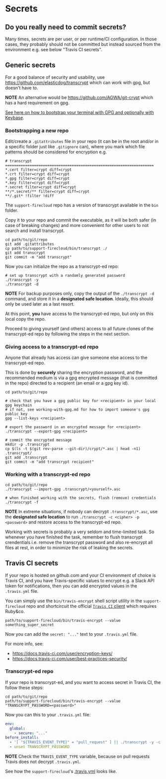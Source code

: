 # Secrets

## Do you really need to commit secrets?

Many times, secrets are per user, or per runtime/CI configuration.
In those cases, they probably should not be committed
but instead sourced from the environment e.g. see below "Travis CI secrets".


## Generic secrets

For a good balance of security and usability,
use https://github.com/elasticdog/transcrypt which can work with gpg, but doesn't have to.

**NOTE** An alternative would be https://github.com/AGWA/git-crypt which has a hard requirement on gpg.

[See here on how to bootstrap your terminal with GPG and optionally with Keybase](bootstrap-gpg.md).

### Bootstrapping a new repo

Edit/create a `.gitattributes` file in your repo
(it can be in the root and/or in a specific folder just like `.gitignore` can),
where you mark which file patterns should be considered for encryption e.g.

```
# transcrypt ===================================================================
*.cert filter=crypt diff=crypt
*.crt filter=crypt diff=crypt
*.gpg filter=crypt diff=crypt
*.key filter=crypt diff=crypt
*.secret filter=crypt diff=crypt
**/*.secret/** filter=crypt diff=crypt
**/.git* !filter !diff
```

The `support-firecloud` repo has a version of transcrypt available in the `bin` folder.

Copy it to your repo and commit the executable, as it will be both safer
(in case of breaking changes) and more convenient for other users to not search
and install transcrypt.

```shell
cd path/to/git/repo
git add .gitattributes
cp path/to/support-firecloud/bin/transcrypt ./
git add transcrypt
git commit -m "add transcrypt"
```

Now you can initialize the repo as a transcrypt-ed repo:

```shell
# set up transcrypt with a randomly generated password
./transcrypt -y
./transcrypt -d
```

**NOTE** For backup purposes only, copy the output of the `./transcrypt -d` command,
and store it in a **designated safe location**. Ideally, this should only be used later as a last resort.

At this point, **you** have access to the transcrypt-ed repo, but only on this local copy the repo.

Proceed to giving yourself (and others) access to all future clones of the transcrypt-ed repo
by following the steps in the next section.

### Giving access to a transcrypt-ed repo

Anyone that already has access can give someone else access to the transcrypt-ed repo.

This is done by **securely** sharing the encryption password,
and the recommended medium is via a gpg encrypted message (that is committed in the repo)
directed to a recipient (an email or a gpg key id).

```shell
cd path/to/git/repo

# check that you have a gpg public key for <recipient> in your local gpg keychain
# if not, see working-with-gpg.md for how to import someone's gpg public key
gpg --list-keys <recipient>

# export the password in an encrypted message for <recipient>
./transcrypt --export-gpg <recipient>

# commit the encrypted message
mkdir -p .transcrypt
cp $(ls -t $(git rev-parse --git-dir)/crypt/*.asc | head -n1) .transcrypt/
git add .transcrypt
git commit -m "add transcrypt recipient"
```

### Working with a transcrypt-ed repo

```shell
cd path/to/git/repo
./transcrypt --import-gpg .transcrypt/<yourself>.asc

# when finished working with the secrets, flush (remove) credentials
./transcrypt -f
```

**NOTE** In extreme situations, if nobody can decrypt `.transcrypt/*.asc`, use the **designated safe location**
to run `./transcrypt -c <cipher> -p <password>` and restore access to the transcrypt-ed repo.

Working with secrets is probably a very seldom and time-limited task.
So whenever you have finished the task, remember to flush transcrypt crendentials
i.e. remove the transcrypt password and also re-encrypt all files at rest,
in order to minimize the risk of leaking the secrets.


## Travis CI secrets

If your repo is hosted on github.com and your CI environment of choice is Travis CI,
and you have Travis-specific values to encrypt e.g. a Slack API token for notifications,
then you can add encrypted values in the `.travis.yml` file.

You can simply use the `bin/travis-encrypt` shell script utility in the `support-firecloud` repo
and shortcircuit the official [`Travis CI` client](https://github.com/travis-ci/travis.rb) which requires Ruby&co.

```shell
path/to/support-firecloud/bin/travis-encrypt --value something_super_secret
```

Now you can add the `secret: "..."` text to your `.travis.yml` file.

For more info, see:
* https://docs.travis-ci.com/user/encryption-keys/
* https://docs.travis-ci.com/user/best-practices-security/

### Transcrypt-ed repo

If your repo is transcrypt-ed, and you want to access secret in Travis CI, the follow these steps:

```shell
cd path/to/git/repo
path/to/support-firecloud/bin/travis-encrypt --value "TRANSCRYPT_PASSWORD=<password>"
```

Now you can this to your `.travis.yml` file:

```yaml
env:
  global:
    - secure: "..."
before_install:
  - '[ "${TRAVIS_EVENT_TYPE}" = "pull_request" ] || ./transcrypt -y -c aes-256-cbc -p "${TRANSCRYPT_PASSWORD}"'
  - unset TRANSCRYPT_PASSWORD
```

**NOTE** Check the `TRAVIS_EVENT_TYPE` variable, because on pull requests Travis does not decrypt `.travis.yml`.

See how the `support-firecloud`'s [.travis.yml](../ci/travis.yml) looks like.
